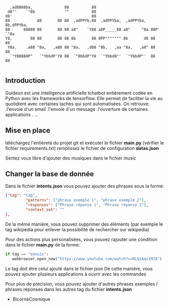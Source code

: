 ```                                                                           
  ,ad8888ba,              88          88                                     
 d8"'    `"8b             ""          88                                     
d8'                                   88                                     
88            88       88 88  ,adPPYb,88  ,adPPYba,  ,adPPYba,  8b,dPPYba,   
88      88888 88       88 88 a8"    `Y88 a8P_____88 a8"     "8a 88P'   `"8a  
Y8,        88 88       88 88 8b       88 8PP""""""" 8b       d8 88       88  
 Y8a.    .a88 "8a,   ,a88 88 "8a,   ,d88 "8b,   ,aa "8a,   ,a8" 88       88  
  `"Y88888P"   `"YbbdP'Y8 88  `"8bbdP"Y8  `"Ybbd8"'  `"YbbdP"'  88       88  
                                                                             
```                                                                               

## Introduction

Guideon est une intelligence artificielle tchatbot entièrement codée en Python avec les frameworks de tensorflow. Elle permet de faciliter la vie au quotidient avec certaines taches qui sont automatisées.
On retrouve:
.l'envoie d'un email
.l'envoie d'un message
.l'ouverture de certaines applications
. ...

## Mise en place

téléchargez l'entièreté du projet git et exécuter le fichier **main.py** (vérifier le fichier requirements.txt)
remplissez le fichier de configuration **datas.json**

Sentez vous libre d'ajouter des musiques dans le fichier *music*

## Changer la base de donnée

Dans le fichier **intents.json** vous pouvez ajouter des phrases sous la forme:
```json
{"tag": "tag",
         "patterns": ["phrase exemple 1", "phrase exemple 2"],
         "responses": ["Phrase réponse 1", "Phrase réponse 2"],
         "context_set": ""
},
```
De la même manière, vous pouvez supprimer des éléments (par exemple le tag wikipedia pour enlever la possibilité de rechercher sur wikipedia)

Pour des actions plus personalisées, vous pouvez rajouter une condition dans le fichier **main.py** de la forme:
```py
if tag == "ennuis":
   webbrowser.open_new("https://www.youtube.com/watch?v=RLQiAqc1MI8")
```
Le tag doit être celui ajouté dans le fichier json
De cette manière, vous pouvez ajouter plusieurs applications à ouvrir avec les commandes

Pour plus de précision, vous pouvez ajouter d'autres phrases exemples / phrases réponses dans les autres tag du fichier **intents.json**

- BicorneCosmique
